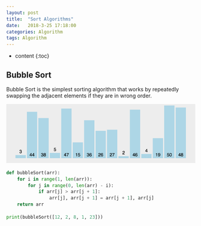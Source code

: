 ```yaml
---
layout: post
title:  "Sort Algorithms"
date:   2018-3-25 17:18:00
categories: Algorithm
tags: Algorithm
---
```


* content
{:toc}

## Bubble Sort
Bubble Sort is the simplest sorting algorithm that works by repeatedly swapping the adjacent elements if they are in wrong order.

![Bubble Sort](https://github.com/love-douya/love-douya.github.io/blob/master/Bubble%20Sort.gif)

```python
def bubbleSort(arr):
    for i in range(1, len(arr)):
        for j in range(0, len(arr) - i):
            if arr[j] > arr[j + 1]:
                arr[j], arr[j + 1] = arr[j + 1], arr[j]
    return arr

print(bubbleSort([12, 2, 8, 1, 23]))
```
